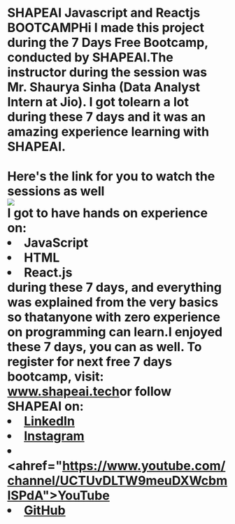 # SHAPEAI Javascript and Reactjs BOOTCAMPHi I made this project during the 7 Days Free Bootcamp, conducted by <b> SHAPEAI</b>.The instructor during the session was Mr. Shaurya Sinha (Data Analyst Intern at Jio). I got tolearn a lot during these 7 days and it was an amazing experience learning with SHAPEAI.<br><br>Here's the link for you to watch the sessions as well<br><a href="https://www.youtube.com/playlist?list=PL7zl8TDRnbulLetcbkthT0p_IzwgRAYbu"> <img src="https://github.com/ShapeAI/PYTHON-AND-DATA-ANALYTICS/blob/main/YOUTUBE%20THUMBNAIL-4.png"> </a><br>I got to have hands on experience on:<li>JavaScript<li>HTML<li>React.js<br>during these 7 days, and everything was explained from the very basics so thatanyone with zero experience on programming can learn.I enjoyed these 7 days, you can as well. To register for next free 7 days bootcamp, visit:<a href="https://www.shapeai.tech"> www.shapeai.tech</a>or follow SHAPEAI on:<li><a href="https://in.linkedin.com/company/shapeai">LinkedIn</a><li><a href="https://www.instagram.com/shape.ai/?hl=en">Instagram</a><li><ahref="https://www.youtube.com/channel/UCTUvDLTW9meuDXWcbmISPdA">YouTube</a><li><a href="https://github.com/shapeai">GitHub</a>

